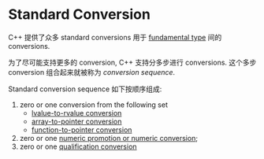 # Standard Conversion

C++ 提供了众多 standard conversions 用于 
[fundamental type](course://Variables_and_Basic_Types/Fundamental_Types)
间的 conversions.

为了尽可能支持更多的 conversion, C++ 支持分多步进行 conversions.
这个多步 conversion 组合起来就被称为 *conversion sequence*. 

Standard conversion sequence 如下按顺序组成:
1. zero or one conversion from the following set
    - [lvalue-to-rvalue conversion](https://en.cppreference.com/w/cpp/language/implicit_conversion#Lvalue_to_rvalue_conversion)
    - [array-to-pointer conversion](https://en.cppreference.com/w/cpp/language/implicit_conversion#Array_to_pointer_conversion)
    - [function-to-pointer conversion](https://en.cppreference.com/w/cpp/language/implicit_conversion#Function_to_pointer)
2. zero or one [numeric promotion or numeric conversion](https://en.cppreference.com/w/cpp/language/implicit_conversion#Numeric_promotions);
3. zero or one [qualification conversion](https://en.cppreference.com/w/cpp/language/implicit_conversion#Qualification_conversions)
